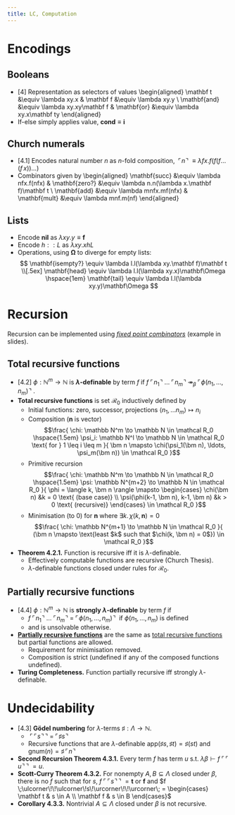 ```yaml
---
title: LC, Computation
---
```


# Encodings

## Booleans

* [4] Representation as selectors of values
\begin{aligned}
\mathbf t &\equiv \lambda xy.x &
\mathbf f &\equiv \lambda xy.y \\
\mathbf{and} &\equiv \lambda xy.xy\mathbf f &
\mathbf{or} &\equiv \lambda xy.x\mathbf ty
\end{aligned}
* If-else simply applies value, $\mathbf{cond} \equiv \mathbf i$

## Church numerals

* [4.1] Encodes natural number $n$ as $n$-fold composition,
  $\;\ulcorner\! n \!\urcorner\; \equiv
  \lambda fx.f(f(f\ldots(f\,x))\ldots)$
* Combinators given by
\begin{aligned}
\mathbf{succ} &\equiv \lambda nfx.f(nfx) &
\mathbf{zero?} &\equiv \lambda n.n(\lambda x.\mathbf f)\mathbf t \\
\mathbf{add} &\equiv \lambda mnfx.mf(nfx) &
\mathbf{mult} &\equiv \lambda mnf.m(nf)
\end{aligned}

## Lists

* Encode $\mathbf{nil}$ as $\lambda xy.y \equiv \mathbf f$
* Encode $h :: L$ as $\lambda xy.xhL$
* Operations, using $\mathbf\Omega$ to diverge for empty lists:
$$
\mathbf{isempty?} \equiv \lambda l.l(\lambda xy.\mathbf f)\mathbf t \\[.5ex]
\mathbf{head} \equiv \lambda l.l(\lambda xy.x)\mathbf\Omega \hspace{1em}
\mathbf{tail} \equiv \lambda l.l(\lambda xy.y)\mathbf\Omega
$$

# Recursion

Recursion can be implemented using
[*fixed point combinators*](theories.html#fixed-points) (example in slides).

## Total recursive functions

* [4.2] $\phi : \mathbb N^m \to \mathbb N$ is **$\lambda$-definable** by term
  $f$ if $f \;\ulcorner\! n_1 \!\urcorner\; \ldots \;\ulcorner\! n_m
  \!\urcorner\; \twoheadrightarrow_\beta \;\ulcorner\! \phi(n_1,\ldots,n_m)
  \!\urcorner\;$.
* **Total recursive functions** is set $\mathcal R_0$ inductively defined by
	* Initial functions: zero, successor, projections
	  $\langle n_1, \ldots n_m \rangle \mapsto n_i$
	* Composition ($\bm n$ is vector)
$$\frac{
	\chi: \mathbb N^m \to \mathbb N \in \mathcal R_0 \hspace{1.5em}
	\psi_i: \mathbb N^l \to \mathbb N \in \mathcal R_0
		\text{ for } 1 \leq i \leq m
}{
	\bm n \mapsto \chi(\psi_1(\bm n), \ldots, \psi_m(\bm n)) \in \mathcal R_0
}$$
	* Primitive recursion
$$\frac{
	\chi: \mathbb N^m \to \mathbb N \in \mathcal R_0 \hspace{1.5em}
	\psi: \mathbb N^{m+2} \to \mathbb N \in \mathcal R_0
}{
	\phi = \langle k, \bm n \rangle \mapsto
	\begin{cases}
		\chi(\bm n) &k = 0 \text{ (base case)} \\
		\psi(\phi(k-1, \bm n), k-1, \bm n) &k > 0 \text{ (recursive)}
	\end{cases} \in \mathcal R_0
}$$
	* Minimisation (to $0$) for $\bm n$ where $\exists k.\,\chi(k, \bm n) = 0$
$$\frac{
	\chi: \mathbb N^{m+1} \to \mathbb N \in \mathcal R_0
}{
	(\bm n \mapsto \text{least $k$ such that $\chi(k, \bm n) = 0$})
		\in \mathcal R_0
}$$
* **Theorem 4.2.1.** Function is recursive iff it is $\lambda$-definable.
	* Effectively computable functions are recursive (Church Thesis).
	* $\lambda$-definable functions closed under rules for $\mathcal R_0$.

## Partially recursive functions

* [4.4] $\phi: \mathbb N^m \to \mathbb N$ is **strongly $\lambda$-definable** by
  term $f$ if
	* $f \;\ulcorner\! n_1 \!\urcorner\; \ldots \;\ulcorner\! n_m
	  \!\urcorner\; = \;\ulcorner\! \phi(n_1,\ldots,n_m)
	  \!\urcorner\;$ if $\phi(n_1, \ldots, n_m)$ is defined
	* and is unsolvable otherwise.
* [**Partially recursive functions**](https://en.wikipedia.org/wiki/General_recursive_function)
  are the same as [total recursive functions](#total-recursive-functions) but
  partial functions are allowed.
	* Requirement for minimisation removed.
	* Composition is strict (undefined if any of the composed functions
	  undefined).
* **Turing Completeness.** Function partially recursive iff strongly
  $\lambda$-definable.

# Undecidability

* [4.3] **Gödel numbering** for $\lambda$-terms $\sharp:\Lambda \to \mathbb N$.
	* $\;\ulcorner\!\!\ulcorner\! s \!\urcorner\!\!\urcorner\;
	  = \;\ulcorner\! \sharp s \!\urcorner\;$
	* Recursive functions that are $\lambda$-definable
	  $\mathrm{app}(\sharp s, \sharp t) = \sharp(st)$ and
	  $\mathrm{gnum}(n) = \sharp \,\ulcorner\! n \!\urcorner\;$
* **Second Recursion Theorem 4.3.1.**
  Every term $f$ has term $u$ s.t.
  $\lambda\beta \vdash f \;\ulcorner\!\!\ulcorner\!u\!\urcorner\!\!\urcorner\; = u$.
* **Scott-Curry Theorem 4.3.2.**
  For nonempty $A, B \subseteq \Lambda$ closed under $\beta$, there is no $f$
  such that for $s$, $f \;\ulcorner\!\!\ulcorner\!s\!\urcorner\!\!\urcorner\; =
  \mathbf t \text{ or } \mathbf f$ and $f
  \;\ulcorner\!\!\ulcorner\!s\!\urcorner\!\!\urcorner\; = \begin{cases} \mathbf
  t & s \in A \\ \mathbf f & s \in B \end{cases}$
* **Corollary 4.3.3.** Nontrivial $A \subseteq \Lambda$ closed under $\beta$
  is not recursive.
